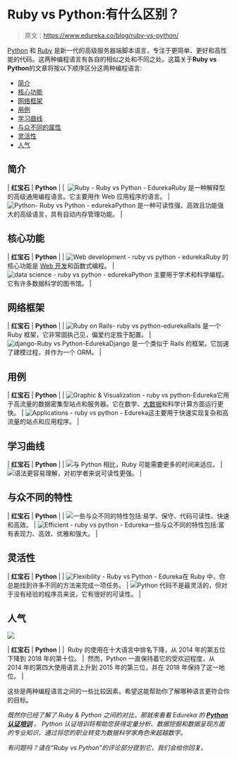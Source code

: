 # Ruby vs Python:有什么区别？

> 原文：<https://www.edureka.co/blog/ruby-vs-python/>

[Python](https://www.edureka.co/blog/python-tutorial/) 和 [Ruby](https://www.edureka.co/blog/ruby-on-rails-tutorial/) 是新一代的高级服务器端脚本语言，专注于更简单、更好和高性能的代码。这两种编程语言有各自的相似之处和不同之处。这篇关于**Ruby vs Python**的文章将按以下顺序区分这两种编程语言:

*   [简介](#introduction)
*   [核心功能](#function)
*   [网络框架](#frameworks)
*   [用例](#usecase)
*   [学习曲线](#learning)
*   [与众不同的属性](#properties)
*   [灵活性](#flexibility)
*   [人气](#popularity)

## **简介**

| **红宝石** | **Python** |
|  ![Ruby - Ruby vs Python - Edureka](img/b098be55ce8b59c955a85ce5e8186bc0.png)Ruby 是一种解释型的高级通用编程语言。它主要用作 Web 应用程序的语言。 | ![Python- Ruby vs Python - edureka](img/2ac31fd6f32983885e60252be99b0559.png)Python 是一种可读性强、高效且功能强大的高级语言，具有自动内存管理功能。 |

## **核心功能**

| **红宝石** | **Python** |
| ![Web development - ruby vs python - edureka](img/7c9de2061dcbcae55017ae7afdd4bc85.png)Ruby 的核心功能是 [Web 开发](https://www.edureka.co/blog/how-to-become-a-full-stack-web-developer/)和函数式编程。 | ![data science - ruby vs python - edureka](img/08b05739afe292e28da20b060021b321.png)Python 主要用于学术和科学编程。它有许多数据科学的图书馆。 |

## **网络框架**

| **红宝石** | **Python** |
| ![Ruby on Rails- ruby vs python-edureka](img/ffeec733e00f2f372989eceae2741314.png)Rails 是一个 Ruby 框架，它非常固执己见，偏爱约定胜于配置。 | ![django-Ruby vs Python-Edureka](img/adec33b7248ed3a36b8516749c1fdd73.png)Django 是一个类似于 Rails 的框架。它加速了建模过程，并作为一个 ORM。 |

## **用例**

| **红宝石** | **Python** |
| ![Graphic & Visualization - ruby vs python-Edureka](img/7b17cd9aced5c0673946c5ea9445e843.png)它用于高流量的数据密集型站点和服务器。它在数学、[大数据](https://www.edureka.co/blog/what-is-big-data/)和科学计算方面运行更快。 | ![Applications - ruby vs python - Edureka](img/7b3faf70a61e762781e3f1506f561f39.png)这主要用于快速实现复杂和高流量的站点和应用程序。 |

## **学习曲线**

| **红宝石** | **Python** |
| ![](img/8758d2f6768f35fd1f952e6c6fb15512.png)与 Python 相比，Ruby 可能需要更多的时间来适应。 | ![](img/909cffa52631f5beee3a21424623e0a3.png)语法更容易理解，对初学者来说可读性更强。 |

## **与众不同的特性**

| **红宝石** | **Python** |
| ![](img/072956127d946dfe48bed1328b2e7d3b.png)一些与众不同的特性包括:易学、保守、代码可读性、快速和高效。 | ![Efficient - ruby vs python - Edureka](img/788a5e1c8d6b886c9affa4d12ec7bc1a.png)一些与众不同的特性包括:富有表现力、高效、优雅和强大。 |

## **灵活性**

| **红宝石** | **Python** |
| ![Flexibility - Ruby vs Python - Edureka](img/44288e5198814bbc7466194bd0fb599c.png)在 Ruby 中，你总能找到许多不同的方法来完成一项任务。 | ![](img/20ba96f81ccc388b2486b6c6adb7dbee.png)Python 代码不是最灵活的，但对于没有经验的程序员来说，它有很好的可读性。 |

## **人气**

![](img/42490feff31d8adf0a61535f0737cbb5.png)

| **红宝石** | **Python** |
|  Ruby 的使用在十大语言中排名下降，从 2014 年的第五位下降到 2018 年的第十位。 |  然而，Python 一直保持着它的受欢迎程度，从 2014 年的第四大使用语言上升到 2015 年的第三位，并在 2018 年保持了这一地位。 |

这些是两种编程语言之间的一些比较因素。希望这能帮助你了解哪种语言更符合你的目标。

*既然你已经了解了 Ruby & Python 之间的对比，那就来看看 Edureka 的* ***[Python 认证培训](https://www.edureka.co/python)** 。* *Python 认证培训将帮助您获得定量分析、数据挖掘和数据呈现方面的专业知识，通过将您的职业转变为数据科学家角色来超越数字。*

*有问题吗？请在“Ruby vs Python”的评论部分提到它，我们会给你回复。*